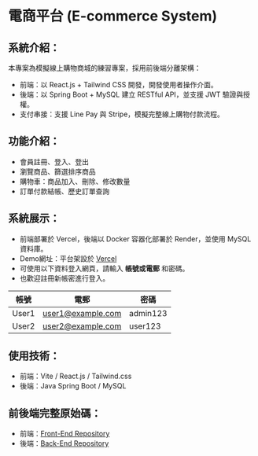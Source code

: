 # 電商平台 (E-commerce System)

## 系統介紹：
本專案為模擬線上購物商城的練習專案，採用前後端分離架構：
- 前端：以 React.js + Tailwind CSS 開發，開發使用者操作介面。
- 後端：以 Spring Boot + MySQL 建立 RESTful API，並支援 JWT 驗證與授權。
- 支付串接：支援 Line Pay 與 Stripe，模擬完整線上購物付款流程。

## 功能介紹：
- 會員註冊、登入、登出
- 瀏覽商品、篩選排序商品
- 購物車：商品加入、刪除、修改數量
- 訂單付款結帳、歷史訂單查詢

## 系統展示：
- 前端部署於 Vercel，後端以 Docker 容器化部署於 Render，並使用 MySQL 資料庫。
- Demo網址：平台架設於 [Vercel](https://ecommerce-frontend-ylwz.vercel.app/)
- 可使用以下資料登入網頁，請輸入 **帳號或電郵** 和密碼。  
- 也歡迎註冊新帳密進行登入。

|帳號     |電郵                   |密碼      |
|--------|--------------------- |----------|
| User1  | user1@example.com    |admin123  |
| User2  |user2@example.com    |user123   |

## 使用技術：
- 前端：Vite / React.js / Tailwind.css
- 後端：Java Spring Boot / MySQL

## 前後端完整原始碼：
- 前端：[Front-End Repository](https://github.com/felixven/ecommerce-frontend.git)
- 後端：[Back-End Repository](https://github.com/felixven/ecommerce-backend.git)
